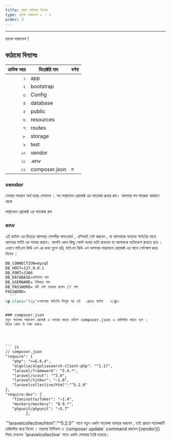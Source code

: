 ```yaml
---
title: প্রধান কাঠামো বিন্যাস
type: হ্যালো লারাভেল ৫ । ৪
order: 3
---
```

---

হ্যালো লারাভেল !

##   কাঠামো বিন্যাসঃ


|  ক্রমিক নম্বর | ডিরেক্টরি নাম  |  বর্ণনা |
|--:|---|---|
| ১  |  app |   |
| ২  | bootstrap   |   |
|৩  |  Config  |   |
|৪   |  database |   |
|৫  |   public |   |
|৬  | resources  |   |
|৭  |  routes |   |
|৮ | storage  |   |
|৯| test  |   |
| ১০ | vendor  |   |
| ১১ | .env|   |
| ১২ | composer.json  | ম  |

### vendor
 ভেন্ডার সাধারণ অর্থ হচ্ছে লেনদেন । সব লারাভেল প্রোজেক্ট এর প্যাকেজ রাখার রুম। আপনার সব পাকেজ আকানে থাকে
 <p class="tip">লারাভেল প্রোজেক্ট এর প্যাকেজ রুম</p>

### env
   এই ফাইল এর ভিতরে আপনার গোপনীয় পাসওয়ার্ড , এপিআই সেট করবেন , যা আপনাকে অন্যান্য সাইটের সাথে আপনার সাইট কে সমন্বয় করবে।
   আপনি কোন কিছু পোস্ট অথবা ডাটা রাখবেন যা আপনাকে ডাটাবেসে রাখতে হবে । এখানে মাইএস কিউ এল এর কথা তুলে ধরি,  মাইএস কিউ এল আপনার লারাভেল প্রোজেক্ট এর সাথে  সেটআপ করে নিবেন ।

  ```html
DB_CONNECTION=mysql
DB_HOST=127.0.0.1
DB_PORT=3306
DB_DATABASE=ডাটাবেস নাম
DB_USERNAME= ইউজার নাম
DB_PASSWORD= যদি সেট ব্যবহার করেন // নাল
PASSWORD=
    ```
 <p class="tip">আপনার সাইটের সিন্দুক ঘর এই  .env ফাইল   </p>


### composer.json
 নতুন প্যাকেজ লারাভেল প্রোজেক্ট এ ব্যবহার করতে চাইলে composer.json এ রেজিস্টার করতে হবে ।
 নিচের কোড টা লক্ষ্য করুনঃ




 ``` js
 // composer.json
 "require": {
     "php": ">=5.6.4",
     "algolia/algoliasearch-client-php": "^1.17",
     "laravel/framework": "5.4.*",
     "laravel/scout": "^3.0",
     "laravel/tinker": "~1.0",
     "laravelcollective/html":"^5.2.0"
 },
 "require-dev": {
     "fzaninotto/faker": "~1.4",
     "mockery/mockery": "0.9.*",
     "phpunit/phpunit": "~5.7"
           },
 ```
 <p class="tip">`"laravelcollective/html":"^5.2.0"`  নামে নতুন একটা প্যাকেজ ব্যবহার করবেন , তাই প্রথমে প্যাকেজটি রেজিস্টার করে নিবেন । তারপর টার্মিনাল এ  `composer update` command করবেন [vendor]()  গিয়ে দেখবেন  `laravelcollective` নামে একটা ফোল্ডার তৈরি হয়েছে।  </p>
